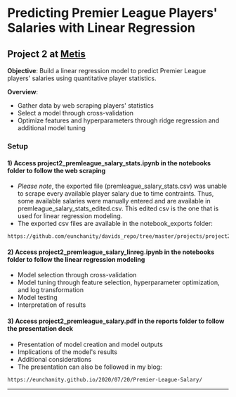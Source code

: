 Predicting Premier League Players' Salaries with Linear Regression
==============================

## Project 2 at [Metis](www.thisismetis.com)
**Objective**: Build a linear regression model to predict Premier League players' salaries using quantitative player statistics.

**Overview**:
- Gather data by web scraping players' statistics
- Select a model through cross-validation
- Optimize features and hyperparameters through ridge regression and additional model tuning

### Setup

#### 1) Access project2_premleague_salary_stats.ipynb in the notebooks folder to follow the web scraping
* *Please note*, the exported file (premleague_salary_stats.csv) was unable to scrape every available player salary due to time contraints. Thus, some available salaries were manually entered and are available in premleague_salary_stats_edited.csv. This edited csv is the one that is used for linear regression modeling.
* The exported csv files are available in the notebook_exports folder:
<pre><code>https://github.com/eunchanity/davids_repo/tree/master/projects/project2_premierleague_salary/notebooks/notebook_exports</code></pre>


#### 2) Access project2_premleague_salary_linreg.ipynb in the notebooks folder to follow the linear regression modeling
* Model selection through cross-validation
* Model tuning through feature selection, hyperparameter optimization, and log transformation
* Model testing
* Interpretation of results

#### 3) Access project2_premleague_salary.pdf in the reports folder to follow the presentation deck
* Presentation of model creation and model outputs
* Implications of the model's results
* Additional considerations
* The presentation can also be followed in my blog:
<pre><code>https://eunchanity.github.io/2020/07/20/Premier-League-Salary/</code></pre>


--------